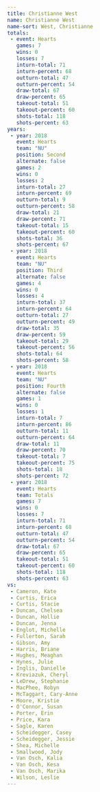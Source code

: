```yaml
---
title: Christianne West
name: Christianne West
name-sort: West, Christianne
totals:
 - event: Hearts
   games: 7
   wins: 0
   losses: 7
   inturn-total: 71
   inturn-percent: 68
   outturn-total: 47
   outturn-percent: 54
   draw-total: 67
   draw-percent: 65
   takeout-total: 51
   takeout-percent: 60
   shots-total: 118
   shots-percent: 63
years:
 - year: 2018
   event: Hearts
   team: "NU"
   position: Second
   alternate: false
   games: 2
   wins: 0
   losses: 2
   inturn-total: 27
   inturn-percent: 69
   outturn-total: 9
   outturn-percent: 58
   draw-total: 21
   draw-percent: 71
   takeout-total: 15
   takeout-percent: 60
   shots-total: 36
   shots-percent: 67
 - year: 2018
   event: Hearts
   team: "NU"
   position: Third
   alternate: false
   games: 4
   wins: 0
   losses: 4
   inturn-total: 37
   inturn-percent: 64
   outturn-total: 27
   outturn-percent: 49
   draw-total: 35
   draw-percent: 59
   takeout-total: 29
   takeout-percent: 56
   shots-total: 64
   shots-percent: 58
 - year: 2018
   event: Hearts
   team: "NU"
   position: Fourth
   alternate: false
   games: 1
   wins: 0
   losses: 1
   inturn-total: 7
   inturn-percent: 86
   outturn-total: 11
   outturn-percent: 64
   draw-total: 11
   draw-percent: 70
   takeout-total: 7
   takeout-percent: 75
   shots-total: 18
   shots-percent: 72
 - year: 2018
   event: Hearts
   team: Totals
   games: 7
   wins: 0
   losses: 7
   inturn-total: 71
   inturn-percent: 68
   outturn-total: 47
   outturn-percent: 54
   draw-total: 67
   draw-percent: 65
   takeout-total: 51
   takeout-percent: 60
   shots-total: 118
   shots-percent: 63
vs:
 - Cameron, Kate
 - Curtis, Erica
 - Curtis, Stacie
 - Duncan, Chelsea
 - Duncan, Hollie
 - Duncan, Jenna
 - Englot, Michelle
 - Fullerton, Sarah
 - Gibson, Amy
 - Harris, Briane
 - Hughes, Meaghan
 - Hynes, Julie
 - Inglis, Danielle
 - Kreviazuk, Cheryl
 - LeDrew, Stephanie
 - MacPhee, Robyn
 - McTaggart, Cary-Anne
 - Moore, Kristie
 - O'Connor, Susan
 - Porter, Erin
 - Price, Kara
 - Sagle, Karen
 - Scheidegger, Casey
 - Scheidegger, Jessie
 - Shea, Michelle
 - Smallwood, Jody
 - Van Osch, Kalia
 - Van Osch, Kesa
 - Van Osch, Marika
 - Wilson, Leslie
---
```

